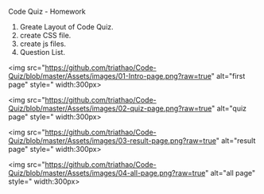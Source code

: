 Code Quiz - Homework

1. Greate Layout of Code Quiz.
2. create CSS file.                           
3. create js files.
4. Question List.

<img src="https://github.com/triathao/Code-Quiz/blob/master/Assets/images/01-Intro-page.png?raw=true" alt="first page" style=" width:300px>

<img src="https://github.com/triathao/Code-Quiz/blob/master/Assets/images/02-quiz-page.png?raw=true" alt="quiz page" style=" width:300px>

<img src="https://github.com/triathao/Code-Quiz/blob/master/Assets/images/03-result-page.png?raw=true" alt="result page" style=" width:300px>

<img src="https://github.com/triathao/Code-Quiz/blob/master/Assets/images/04-all-page.png?raw=true" alt="all page" style=" width:300px>

